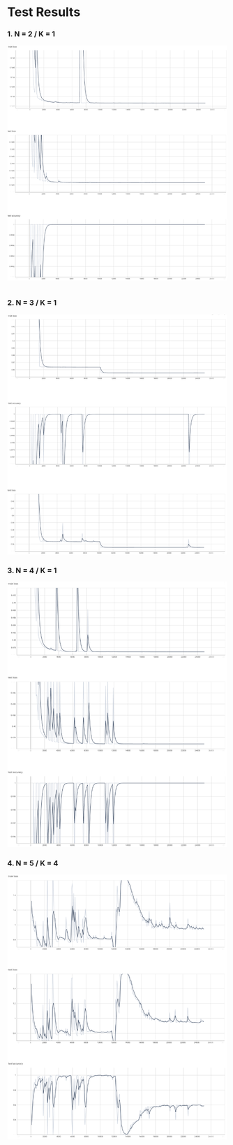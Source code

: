 # Test Results

### 1. N = 2 / K = 1

![result1](./imgs/result_N2_K1.png)

~~~
~~~

### 2. N = 3 / K = 1

![result2](./imgs/result_N3_K1.png)


### 3. N = 4 / K = 1

![result3](./imgs/result_N4_K1.png)


### 4. N = 5 / K = 4

![result4](./imgs/result_N5_K4.png)
